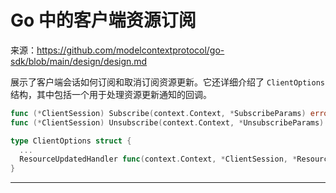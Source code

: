 # Go 中的客户端资源订阅

来源：https://github.com/modelcontextprotocol/go-sdk/blob/main/design/design.md

展示了客户端会话如何订阅和取消订阅资源更新。它还详细介绍了 `ClientOptions` 结构，其中包括一个用于处理资源更新通知的回调。

```Go
func (*ClientSession) Subscribe(context.Context, *SubscribeParams) error
func (*ClientSession) Unsubscribe(context.Context, *UnsubscribeParams) error

type ClientOptions struct {
  ...
  ResourceUpdatedHandler func(context.Context, *ClientSession, *ResourceUpdatedNotificationParams)
}
```

--------------------------------
